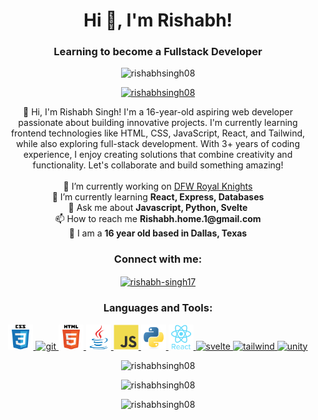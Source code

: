 <h1 align="center">Hi 👋, I'm Rishabh!</h1>
<h3 align="center">Learning to become a Fullstack Developer</h3>

<p align="center"> 
  <img src="https://komarev.com/ghpvc/?username=rishabhsingh08&label=Profile%20views&color=0e75b6&style=flat" alt="rishabhsingh08" /> 
</p>

<p align="center"> 
  <a href="https://github.com/ryo-ma/github-profile-trophy">
    <img src="https://github-profile-trophy.vercel.app/?username=rishabhsingh08" alt="rishabhsingh08" />
  </a> 
</p>

<p align="center">
  📖 Hi, I'm Rishabh Singh! I'm a 16-year-old aspiring web developer passionate about building innovative projects. I'm currently learning frontend technologies like HTML, CSS, JavaScript, React, and Tailwind, while also exploring full-stack development. With 3+ years of coding experience, I enjoy creating solutions that combine creativity and functionality. Let's collaborate and build something amazing!<br><br>
  🔭 I’m currently working on <a href="https://dfwroyalknights.org/">DFW Royal Knights</a><br>
  🌱 I’m currently learning <b>React, Express, Databases</b><br>
  💬 Ask me about <b>Javascript, Python, Svelte</b><br>
  📫 How to reach me <b>Rishabh.home.1@gmail.com</b><br>
  📍 I am a <b>16 year old based in Dallas, Texas</b>
</p>

<h3 align="center">Connect with me:</h3>
<p align="center">
  <a href="https://linkedin.com/in/rishabh-singh17" target="blank">
    <img align="center" src="https://raw.githubusercontent.com/rahuldkjain/github-profile-readme-generator/master/src/images/icons/Social/linked-in-alt.svg" alt="rishabh-singh17" height="30" width="40" />
  </a>
</p>

<h3 align="center">Languages and Tools:</h3>
<p align="center"> 
  <a href="https://www.w3schools.com/css/" target="_blank" rel="noreferrer"> 
    <img src="https://raw.githubusercontent.com/devicons/devicon/master/icons/css3/css3-original-wordmark.svg" alt="css3" width="40" height="40"/> 
  </a> 
  <a href="https://git-scm.com/" target="_blank" rel="noreferrer"> 
    <img src="https://www.vectorlogo.zone/logos/git-scm/git-scm-icon.svg" alt="git" width="40" height="40"/> 
  </a> 
  <a href="https://www.w3.org/html/" target="_blank" rel="noreferrer"> 
    <img src="https://raw.githubusercontent.com/devicons/devicon/master/icons/html5/html5-original-wordmark.svg" alt="html5" width="40" height="40"/> 
  </a> 
  <a href="https://www.java.com" target="_blank" rel="noreferrer"> 
    <img src="https://raw.githubusercontent.com/devicons/devicon/master/icons/java/java-original.svg" alt="java" width="40" height="40"/> 
  </a> 
  <a href="https://developer.mozilla.org/en-US/docs/Web/JavaScript" target="_blank" rel="noreferrer"> 
    <img src="https://raw.githubusercontent.com/devicons/devicon/master/icons/javascript/javascript-original.svg" alt="javascript" width="40" height="40"/> 
  </a> 
  <a href="https://www.python.org" target="_blank" rel="noreferrer"> 
    <img src="https://raw.githubusercontent.com/devicons/devicon/master/icons/python/python-original.svg" alt="python" width="40" height="40"/> 
  </a> 
  <a href="https://reactjs.org/" target="_blank" rel="noreferrer"> 
    <img src="https://raw.githubusercontent.com/devicons/devicon/master/icons/react/react-original-wordmark.svg" alt="react" width="40" height="40"/> 
  </a> 
  <a href="https://svelte.dev" target="_blank" rel="noreferrer"> 
    <img src="https://upload.wikimedia.org/wikipedia/commons/1/1b/Svelte_Logo.svg" alt="svelte" width="40" height="40"/> 
  </a> 
  <a href="https://tailwindcss.com/" target="_blank" rel="noreferrer"> 
    <img src="https://www.vectorlogo.zone/logos/tailwindcss/tailwindcss-icon.svg" alt="tailwind" width="40" height="40"/> 
  </a> 
  <a href="https://unity.com/" target="_blank" rel="noreferrer"> 
    <img src="https://www.vectorlogo.zone/logos/unity3d/unity3d-icon.svg" alt="unity" width="40" height="40"/> 
  </a> 
</p>

<p align="center">
  <img src="https://github-readme-stats.vercel.app/api/top-langs?username=rishabhsingh08&show_icons=true&locale=en&layout=compact" alt="rishabhsingh08" />
</p>

<p align="center">
  <img src="https://github-readme-stats.vercel.app/api?username=rishabhsingh08&show_icons=true&locale=en" alt="rishabhsingh08" />
</p>

<p align="center">
  <img src="https://github-readme-streak-stats.herokuapp.com/?user=rishabhsingh08&" alt="rishabhsingh08" />
</p>

